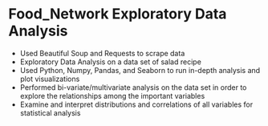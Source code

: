 # Food_Network Exploratory Data Analysis
* Used Beautiful Soup and Requests to scrape data
* Exploratory Data Analysis on a data set of salad recipe
* Used Python, Numpy, Pandas, and Seaborn to run in-depth analysis and plot visualizations
* Performed bi-variate/multivariate analysis on the data set in order to explore the relationships among the important variables
* Examine and interpret distributions and correlations of all variables for statistical analysis
